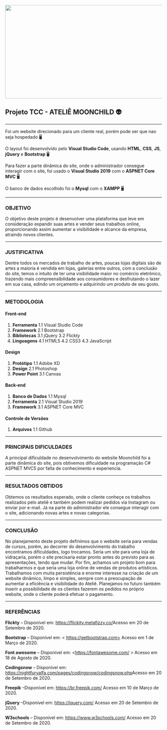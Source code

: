 

<p align="center">
  <img width="1000" height="300" src="https://image.freepik.com/vetores-gratis/ilustracao-dos-desenhos-animados-do-espaco-com-diferentes-planetas-galaxia-cosmos-elemento-do-universo-para-jogos-de-computador-livro-para-criancas_104571-83.jpg">
</p>

## Projeto TCC - ATELIÊ MOONCHILD 👽

---

Foi um website direcionado para um cliente real, porém pode ser que nao seja hospedado 🖥️

O layout foi desenvolvido pelo **Visual Studio Code**, usando **HTML**, **CSS**, **JS**, **jQuery** e **Bootstrap** 🖥️

Para fazer a parte dinâmica do site, onde o administrador consegue interagir com o site, foi usado o **Visual Studio 2019** com o **ASPNET Core MVC** 🖥️

O banco de dados escolhido foi o **Mysql** com o **XAMPP** 🖥️

---

### OBJETIVO 

O objetivo deste projeto é desenvolver uma plataforma que leve em consideração
expandir suas artes e vender seus trabalhos online, proporcionando assim aumentar a visibilidade e alcance da empresa, atraindo novos clientes.

---

### JUSTIFICATIVA

Dentre todos os mercados de trabalho de artes, poucas lojas digitais são de artes a maioria é vendida em lojas, galerias entre outros, com a conclusão do site, 
temos o intuito de ter uma visibilidade maior no comércio eletrônico, trazendo mais compreensibilidade aos consumidores e desfrutando o lazer em sua casa, 
edindo um orçamento e adquirindo um produto de seu gosto.

---

### METODOLOGIA

#### Front-end
1. **Ferramenta**
    1.1 Visual Studio Code
2. **Framework**
    2.1 Bootstrap
3. **Bibliotecas**
    3.1 jQuery
    3.2 Flickty
4. **Linguagens**
    4.1 HTML5
    4.2 CSS3
    4.3 JavaScript

#### Design
1. **Protótipo**
    1.1 Adobe XD
2. **Design**
    2.1 Photoshop
3. **Power Point**
    3.1 Canvas

#### Back-end
1. **Banco de Dados**
    1.1 Mysql
2. **Ferramenta**
    2.1 Visual Studio 2019
3. **Framework**
    3.1 ASPNET Core MVC

#### Controle de Versões
1. **Arquivos**
    1.1 Github

---

### PRINCIPAIS DIFICULDADES

A principal dificuldade no desenvolvimento do website Moonchild foi a parte dinâmica do site, pois obtivemos dificuldade na 
programação C# ASPNET MVC5 por falta de conhecimento e experiencia.

---

### RESULTADOS OBTIDOS

Obtemos os resultados esperado, onde o cliente conheçe os trabalhos realizados pelo ateliê e também podem realizar pedidos via Instagram ou enviar por e-mail. 
Já na parte do administrador ele consegue interagir com o site, adicionando novas artes e novas categorias.

---

### CONCLUSÃO

No planejamento deste projeto definimos que o website seria para vendas de cursos, porém, ao decorrer do desenvolvimento do trabalho encontramos dificuldades, logo trocamos. 
Seria um site para uma loja de vidraçaria, porém o site precisaria estar pronto antes do previsto para as apresentações, tendo que mudar. Por fim, achamos um projeto bom para trabalharmos e que seria uma loja online de vendas de produtos artísticos. Trabalhamos com muita persistência e enorme interesse na criação de um website dinâmico, limpo e simples, sempre com a preocupação de aumentar a eficiência e visibilidade do Ateliê. Planejamos no futuro também inserir a possibilidade de os clientes fazerem os pedidos no próprio website, onde o cliente poderá efetuar o pagamento.

---

### REFERÊNCIAS

**Flickty** – Disponível em: <https://flickity.metafizzy.co/>Acesso em 20 de Setembro de 2020.

**Bootstrap** – Disponível em: < https://getbootstrap.com> Acesso em 1 de Março de 2020.

**Font awesome** – Disponível em: <https://fontawesome.com/ > Acesso em 18 de Agosto de 2020.

**Codingsnow** – Disponível em: <https://nightfuryalfa.com/pages/codingsnow/codingsnow.php>Acesso em 20 de Setembro de 2020.

**Freepik** –Disponível em: <https://br.freepik.com/> Acesso em 10 de Março de 2020.

**jQuery** –Disponível em: <https://jquery.com/> Acesso em 20 de Setembro de 2020.

**W3schools** – Disponível em: <https://www.w3schools.com/> Acesso em 20 de Setembro de 2020.




